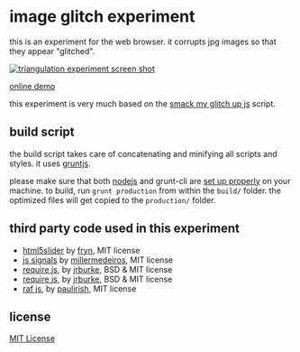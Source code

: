 image glitch experiment
===

this is an experiment for the web browser. it corrupts jpg images so that they appear "glitched".

[![triangulation experiment screen shot](http://dl.dropboxusercontent.com/u/1098704/Screenshots/github-glitch.png)](http://snorpey.github.io/jpg-glitch/)

[online demo](http://snorpey.github.io/jpg-glitch/)

this experiment is very much based on the [smack my glitch up js](https://github.com/Hugosslade/smackmyglitchupjs) script.

build script
---

the build script takes care of concatenating and minifying all scripts and styles. it uses [gruntjs](http://gruntjs.com/).

please make sure that both [nodejs](http://nodejs.org/) and grunt-cli are [set up properly](http://gruntjs.com/getting-started) on your machine. to build, run ```grunt production``` from within the ```build/``` folder. the optimized files will get copied to the ```production/``` folder.

third party code used in this experiment
---
* [html5slider](http://frankyan.com/labs/html5slider/) by [fryn](https://github.com/fryn), MIT license
* [js signals](http://millermedeiros.github.io/js-signals/) by [millermedeiros](https://github.com/millermedeiros), MIT license
* [require js](http://requirejs.org/), by [jrburke](jrburke), BSD & MIT license
* [require js](https://github.com/jrburke/almond), by [jrburke](jrburke), BSD & MIT license
* [raf js](https://gist.github.com/paulirish/1579671), by [paulirish](https://github.com/paulirish), MIT license

license
---
[MIT License](LICENSE)
